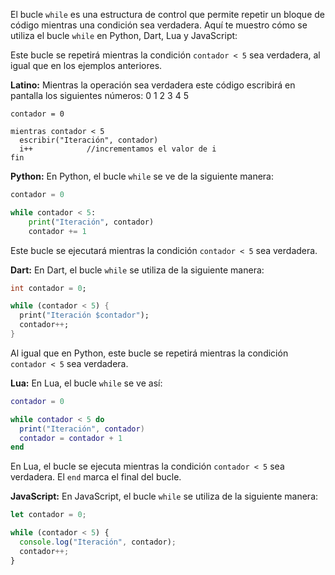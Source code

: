 El bucle `while` es una estructura de control que permite repetir un bloque de código mientras una condición sea verdadera. Aquí te muestro cómo se utiliza el bucle `while` en Python, Dart, Lua y JavaScript:

Este bucle se repetirá mientras la condición `contador < 5` sea verdadera, al igual que en los ejemplos anteriores.

**Latino:**
Mientras la operación sea verdadera este código escribirá en pantalla los siguientes números:
0 1 2 3 4 5 

```
contador = 0

mientras contador < 5
  escribir("Iteración", contador)
  i++            //incrementamos el valor de i
fin
```


**Python:**
En Python, el bucle `while` se ve de la siguiente manera:

```python
contador = 0

while contador < 5:
    print("Iteración", contador)
    contador += 1
```

Este bucle se ejecutará mientras la condición `contador < 5` sea verdadera.

**Dart:**
En Dart, el bucle `while` se utiliza de la siguiente manera:

```dart
int contador = 0;

while (contador < 5) {
  print("Iteración $contador");
  contador++;
}
```

Al igual que en Python, este bucle se repetirá mientras la condición `contador < 5` sea verdadera.

**Lua:**
En Lua, el bucle `while` se ve así:

```lua
contador = 0

while contador < 5 do
  print("Iteración", contador)
  contador = contador + 1
end
```

En Lua, el bucle se ejecuta mientras la condición `contador < 5` sea verdadera. El `end` marca el final del bucle.

**JavaScript:**
En JavaScript, el bucle `while` se utiliza de la siguiente manera:

```javascript
let contador = 0;

while (contador < 5) {
  console.log("Iteración", contador);
  contador++;
}
```

